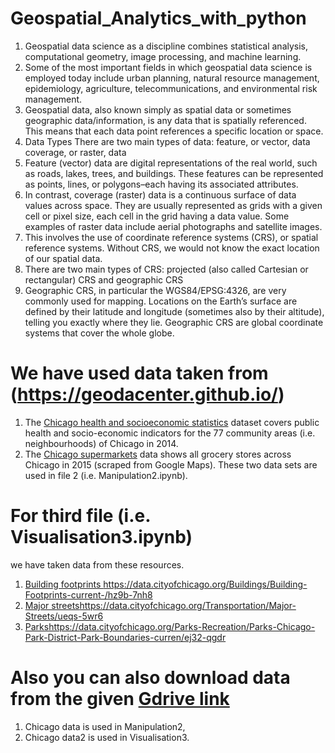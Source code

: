 # Geospatial_Analytics_with_python
1. Geospatial data science as a discipline combines statistical analysis, computational geometry, image processing, and machine learning.
2. Some of the most important fields in which geospatial data science is employed today include urban planning, natural resource management, epidemiology, agriculture, telecommunications, and environmental risk management.
3.  Geospatial data, also known simply as spatial data or sometimes geographic data/information, is any data that is spatially referenced. This means that each data point references a specific location or space.
4. Data Types
       There are two main types of data:
        feature, or vector, data    
        coverage, or raster, data
1. Feature (vector) data are digital representations of the real world, such as roads, lakes, trees, and buildings. These features can be represented as points, lines, or polygons–each having its associated attributes. 
2. In contrast, coverage (raster) data is a continuous surface of data values across space. They are usually represented as grids with a given cell or pixel size, each cell in the grid having a data value. Some examples of raster data include aerial photographs and satellite images.
3. This involves the use of coordinate reference systems (CRS), or spatial reference systems. Without CRS, we would not know the exact location of our spatial data.
4. There are two main types of CRS: projected (also called Cartesian or rectangular) CRS and geographic CRS
5. Geographic CRS, in particular the WGS84/EPSG:4326, are very commonly used for mapping. Locations on the Earth’s surface are defined by their latitude and longitude (sometimes also by their altitude), telling you exactly where they lie. Geographic CRS are global coordinate systems that cover the whole globe.


# We have used data taken from (https://geodacenter.github.io/)
1. The [Chicago health and socioeconomic statistics](https://geodacenter.github.io/data-and-lab/comarea_vars/) dataset covers public health and socio-economic indicators for the 77 community areas (i.e. neighbourhoods) of Chicago in 2014. 
2. The [Chicago supermarkets](https://geodacenter.github.io/data-and-lab/chicago_sup_vars/) data shows all grocery stores across Chicago in 2015 (scraped from Google Maps).
These two data sets are used in file 2 (i.e. Manipulation2.ipynb).
# For third file (i.e. Visualisation3.ipynb)
 we have taken data from these resources.
1. [Building footprints ](https://data.cityofchicago.org/Buildings/Building-Footprints-current-/hz9b-7nh8)https://data.cityofchicago.org/Buildings/Building-Footprints-current-/hz9b-7nh8
2. [Major streets](https://data.cityofchicago.org/Transportation/Major-Streets/ueqs-5wr6)https://data.cityofchicago.org/Transportation/Major-Streets/ueqs-5wr6
3. [Parks](https://data.cityofchicago.org/Parks-Recreation/Parks-Chicago-Park-District-Park-Boundaries-curren/ej32-qgdr)https://data.cityofchicago.org/Parks-Recreation/Parks-Chicago-Park-District-Park-Boundaries-curren/ej32-qgdr


# Also you can also download data from the given [Gdrive link](https://drive.google.com/drive/folders/1QyEHTEbO76-uDHs0z_7_F4II-BuZ9-8n?usp=sharing)
1. Chicago data is used in Manipulation2,
2. Chicago data2 is used in Visualisation3.

